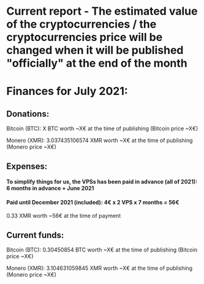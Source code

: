 # Current report - The estimated value of the cryptocurrencies / the cryptocurrencies price will be changed when it will be published "officially" at the end of the month

# Finances for July 2021:


## Donations:

Bitcoin (BTC): X BTC worth ~X€ at the time of publishing (Bitcoin price ~X€)

Monero (XMR): 3.037435106574 XMR worth ~X€ at the time of publishing (Monero price ~X€)


## Expenses:

#### To simplify things for us, the VPSs has been paid in advance (all of 2021): 6 months in advance + June 2021

#### Paid until December 2021 (included): 4€ x 2 VPS x 7 months = 56€

0.33 XMR worth ~56€ at the time of payment


## Current funds:

Bitcoin (BTC): 0.30450854 BTC worth ~X€ at the time of publishing (Bitcoin price ~X€)

Monero (XMR): 3.104631059845 XMR worth ~X€ at the time of publishing (Monero price ~X€)
